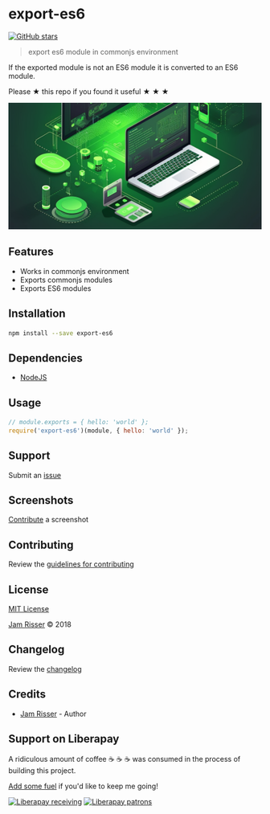 # export-es6

[![GitHub stars](https://img.shields.io/github/stars/codejamninja/export-es6.svg?style=social&label=Stars)](https://github.com/codejamninja/export-es6)

> export es6 module in commonjs environment

If the exported module is not an ES6 module it is converted to an ES6 module.

Please ★ this repo if you found it useful ★ ★ ★

![](assets/export-es6.png)

## Features

* Works in commonjs environment
* Exports commonjs modules
* Exports ES6 modules


## Installation

```sh
npm install --save export-es6
```


## Dependencies

* [NodeJS](https://nodejs.org)


## Usage

```js
// module.exports = { hello: 'world' };
require('export-es6')(module, { hello: 'world' });
```


## Support

Submit an [issue](https://github.com/codejamninja/export-es6/issues/new)


## Screenshots

[Contribute](https://github.com/codejamninja/export-es6/blob/master/CONTRIBUTING.md) a screenshot


## Contributing

Review the [guidelines for contributing](https://github.com/codejamninja/export-es6/blob/master/CONTRIBUTING.md)


## License

[MIT License](https://github.com/codejamninja/export-es6/blob/master/LICENSE)

[Jam Risser](https://codejam.ninja) © 2018


## Changelog

Review the [changelog](https://github.com/codejamninja/export-es6/blob/master/CHANGELOG.md)


## Credits

* [Jam Risser](https://codejam.ninja) - Author


## Support on Liberapay

A ridiculous amount of coffee ☕ ☕ ☕ was consumed in the process of building this project.

[Add some fuel](https://liberapay.com/codejamninja/donate) if you'd like to keep me going!

[![Liberapay receiving](https://img.shields.io/liberapay/receives/codejamninja.svg?style=flat-square)](https://liberapay.com/codejamninja/donate)
[![Liberapay patrons](https://img.shields.io/liberapay/patrons/codejamninja.svg?style=flat-square)](https://liberapay.com/codejamninja/donate)
